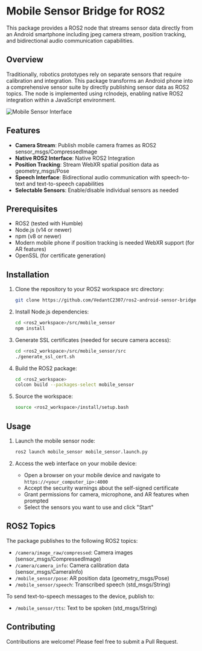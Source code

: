 # Mobile Sensor Bridge for ROS2
This package provides a ROS2 node that streams sensor data directly from an Android smartphone including jpeg camera stream, position tracking, and bidirectional audio communication capabilities.

## Overview
Traditionally, robotics prototypes rely on separate sensors that require calibration and integration. This package transforms an Android phone into a comprehensive sensor suite by directly publishing sensor data as ROS2 topics. The node is implemented using rclnodejs, enabling native ROS2 integration within a JavaScript environment.

<img alt="Mobile Sensor Interface" src="https://example.com/placeholder-screenshot.png">

## Features

- **Camera Stream**: Publish mobile camera frames as ROS2 sensor_msgs/CompressedImage
- **Native ROS2 Interface**: Native ROS2 Integration
- **Position Tracking**: Stream WebXR spatial position data as geometry_msgs/Pose
- **Speech Interface**: Bidirectional audio communication with speech-to-text and text-to-speech capabilities 
- **Selectable Sensors**: Enable/disable individual sensors as needed

## Prerequisites
- ROS2 (tested with Humble)
- Node.js (v14 or newer)
- npm (v8 or newer)
- Modern mobile phone if position tracking is needed WebXR support (for AR features)
- OpenSSL (for certificate generation)

## Installation

1. Clone the repository to your ROS2 workspace src directory:
   ```bash
   git clone https://github.com/VedantC2307/ros2-android-sensor-bridge.git <ros2_workspace>/src/mobile_sensor
   ```

2. Install Node.js dependencies:
   ```bash
   cd <ros2_workspace>/src/mobile_sensor
   npm install
   ```

3. Generate SSL certificates (needed for secure camera access):
   ```bash
   cd <ros2_workspace>/src/mobile_sensor/src
   ./generate_ssl_cert.sh
   ```

4. Build the ROS2 package:
   ```bash
   cd <ros2_workspace>
   colcon build --packages-select mobile_sensor
   ```

5. Source the workspace:
   ```bash
   source <ros2_workspace>/install/setup.bash
   ```

## Usage

1. Launch the mobile sensor node:
   ```bash
   ros2 launch mobile_sensor mobile_sensor.launch.py
   ```

2. Access the web interface on your mobile device:
   - Open a browser on your mobile device and navigate to `https://<your_computer_ip>:4000`
   - Accept the security warnings about the self-signed certificate
   - Grant permissions for camera, microphone, and AR features when prompted
   - Select the sensors you want to use and click "Start"

## ROS2 Topics

The package publishes to the following ROS2 topics:

- `/camera/image_raw/compressed`: Camera images (sensor_msgs/CompressedImage)
- `/camera/camera_info`: Camera calibration data (sensor_msgs/CameraInfo)
- `/mobile_sensor/pose`: AR position data (geometry_msgs/Pose)
- `/mobile_sensor/speech`: Transcribed speech (std_msgs/String)

To send text-to-speech messages to the device, publish to:

- `/mobile_sensor/tts`: Text to be spoken (std_msgs/String)


## Contributing
Contributions are welcome! Please feel free to submit a Pull Request.
